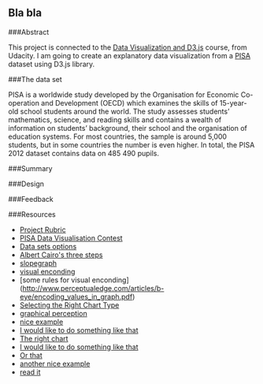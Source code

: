 Bla bla
--------------------------

###Abstract

This project is  connected to the <a href="https://udacity.com/course/ud120-nd">Data Visualization and D3.js</a> course, from Udacity. I am going to create an explanatory data visualization from a [PISA](http://www.oecd.org/pisa/home/) dataset using D3.js library.

###The data set

 PISA is a worldwide study developed by the Organisation for Economic Co-operation and Development (OECD) which examines the skills of 15-year-old school students around the world. The study assesses students’ mathematics, science, and reading skills and contains a wealth of information on students’ background, their school and the organisation of education systems. For most countries, the sample is around 5,000 students, but in some countries the number is even higher. In total, the PISA 2012 dataset contains data on 485 490 pupils.

###Summary




###Design



###Feedback





###Resources

- [Project Rubric](https://docs.google.com/document/d/1zRVs73M7P5ACKB0n3Di4k0AskId3pc6lIpMBmmydETk/pub)
- [PISA Data Visualisation Contest](http://beta.icm.edu.pl/PISAcontest/)
- [Data sets options](https://docs.google.com/document/d/1w7KhqotVi5eoKE3I_AZHbsxdr-NmcWsLTIiZrpxWx4w/pub?embedded=true)
- [Albert Cairo's three steps](http://vizwiz.blogspot.com.br/2013/01/alberto-cairo-three-steps-to-become.html)
- [slopegraph](http://www.storytellingwithdata.com/blog/2014/03/more-on-slopegraphs)
- [visual enconding](http://www.targetprocess.com/articles/visual-encoding.html)
- [some rules for visual enconding] (http://www.perceptualedge.com/articles/b-eye/encoding_values_in_graph.pdf)
- [Selecting the Right Chart Type](www.perceptualedge.com/articles/ie/the_right_graph.pdf)
- [graphical perception](http://flowingdata.com/2010/03/20/graphical-perception-learn-the-fundamentals-first/)
- [nice example](http://blog.thomsonreuters.com/wp-content/uploads/2014/07/semis-600x1024.jpg)
- [I would like to do something like that](http://www.nytimes.com/interactive/2012/05/17/business/dealbook/how-the-facebook-offering-compares.html?_r=0)
- [The right chart](http://www.perceptualedge.com/articles/ie/the_right_graph.pdf)
- [I would like to do something like that](http://emeeks.github.io/gestaltdataviz/section1.html)
- [Or that](http://www.nytimes.com/interactive/2014/05/19/health/rating-a-health-laws-success.html)
- [another nice example](http://graphics.wsj.com/us-housing-market/)
- [read it](http://www.science-craft.com/2014/10/21/data-visualisation-the-power-and-beauty-of-the-grammar-of-graphics/)